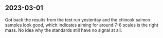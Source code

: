 ## 2023-03-01
Got back the results from the test run yesterday and the chinook salmon samples look good, which indicates aiming for around 7-8 scales is the right mass.
No idea why the standards still have no signal at all.
